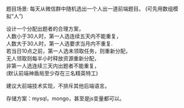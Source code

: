 题目场景: 每天从微信群中随机选出一个人出一道前端题目。 (可先用数组模拟“人”)

设计一个分配出题者的合理方案，    
人数小于30人时，第一人选连续五天内不能重复，    
人数大于30人时，第一人选要求当月内不重复.      
若当日10点之前，第一人选未领取任务，则重新分配，    
无人领取则每半小时释放资源重新分配，    
非第一人选连续三天内出题者不能重复，    
(默认前端神盾局至少存在三名精英特工)     

建议大前端技术实现，不排斥其他后端语言。

存储方案：mysql，mongo，甚至是js变量都可以。

